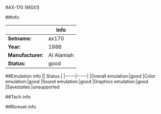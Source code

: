 #AX-170 (MSX1)

##Info

||Info|
|-----|-----|
|**Setname:**|ax170
|**Year:**|1986
|**Manufacturer:**|Al Alamiah
|**Status:**|good

##Emulation info
|| Status |
|-----|-----|
|Overall emulation:|good
|Color emulation:|good
|Sound emulation:|good
|Graphics emulation:|good
|Savestates:|unsupported

##Tech info

##Romset info

<!--- START OF EDITED COMMENT DO NOT TOUCH TEXT ABOVE-->
